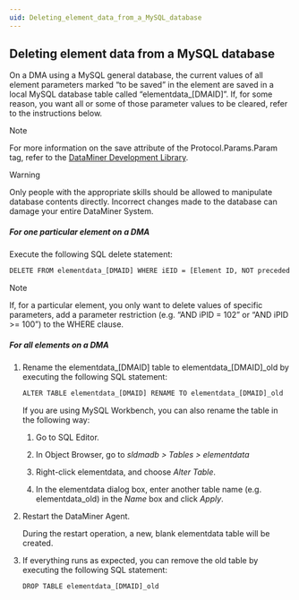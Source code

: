 ```yaml
---
uid: Deleting_element_data_from_a_MySQL_database
---
```


## Deleting element data from a MySQL database

On a DMA using a MySQL general database, the current values of all element parameters marked “to be saved” in the element are saved in a local MySQL database table called “elementdata\_\[DMAID\]”. If, for some reason, you want all or some of those parameter values to be cleared, refer to the instructions below.

> [!NOTE]
> For more information on the save attribute of the Protocol.Params.Param tag, refer to the [DataMiner Development Library](https://help.dataminer.services/development/).

> [!WARNING]
> Only people with the appropriate skills should be allowed to manipulate database contents directly. Incorrect changes made to the database can damage your entire DataMiner System.

##### For one particular element on a DMA

Execute the following SQL delete statement:

```txt
DELETE FROM elementdata_[DMAID] WHERE iEID = [Element ID, NOT preceded by the DMA ID];
```

> [!NOTE]
> If, for a particular element, you only want to delete values of specific parameters, add a parameter restriction (e.g. “AND iPID = 102” or “AND iPID \>= 100”) to the WHERE clause.

##### For all elements on a DMA

1. Rename the elementdata\_\[DMAID\] table to elementdata\_\[DMAID\]\_old by executing the following SQL statement:

    ```txt
    ALTER TABLE elementdata_[DMAID] RENAME TO elementdata_[DMAID]_old
    ```

    If you are using MySQL Workbench, you can also rename the table in the following way:

    1. Go to SQL Editor.

    2. In Object Browser, go to *sldmadb \> Tables \> elementdata*

    3. Right-click elementdata, and choose *Alter Table*.

    4. In the elementdata dialog box, enter another table name (e.g. elementdata_old) in the *Name* box and click *Apply*.

2. Restart the DataMiner Agent.

    During the restart operation, a new, blank elementdata table will be created.

3. If everything runs as expected, you can remove the old table by executing the following SQL statement:

    ```txt
    DROP TABLE elementdata_[DMAID]_old
    ```
